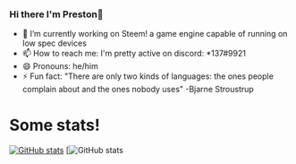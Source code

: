 ### Hi there I'm Preston👋 

<!-- - 🌱 I’m currently learning ... 
- 👯 I’m looking to collaborate on ...
- 🤔 I’m looking for help with ...
- 💬 Ask me about ...
- -->
- 🔭 I’m currently working on Steem! a game engine capable of running on low spec devices 
- 📫 How to reach me: I'm pretty active on discord: *137#9921
- 😄 Pronouns: he/him
- ⚡ Fun fact: "There are only two kinds of languages: the ones people complain about and the ones nobody uses" -Bjarne Stroustrup

# Some stats!
[![GitHub stats](https://github-readme-stats.vercel.app/api?username=prestonf136)](https://github.com/anuraghazra/github-readme-stats)
[![GitHub stats](https://github-readme-stats.anuraghazra1.vercel.app/api/top-langs/?username=prestonf136&layout=compact)
